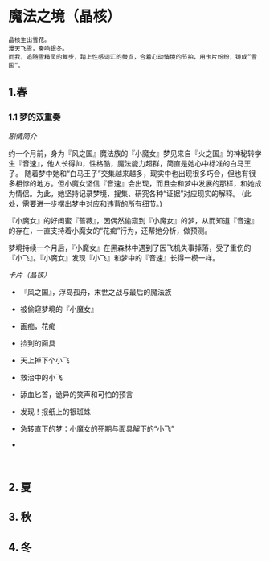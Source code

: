 # 魔法之境（晶核）

```中文
晶核生出雪花。
漫天飞雪，奏响银冬。
而我，追随雪精灵的舞步，踏上性感词汇的鼓点，合着心动情境的节拍，用卡片纷纷，铸成“雪国”。
```

## 1.春

### 1.1 梦的双重奏

*剧情简介*

约一个月前，身为『风之国』魔法族的『小魔女』梦见来自『火之国』的神秘转学生『音速』，他人长得帅，性格酷，魔法能力超群，简直是她心中标准的白马王子。
随着梦中她和“白马王子”交集越来越多，现实中也出现很多巧合，但也有很多相悖的地方。但小魔女坚信『音速』会出现，而且会和梦中发展的那样，和她成为情侣。为此，她坚持记录梦境，搜集、研究各种“证据”对应现实的解释。
(此处，需要进一步摆出梦中对应和违背的所有细节。)

『小魔女』的好闺蜜『蔷薇』，因偶然偷窥到『小魔女』的梦，从而知道『音速』的存在，一直支持着小魔女的“花痴”行为，还帮她分析，做预测。

梦境持续一个月后，『小魔女』在黑森林中遇到了因飞机失事掉落，受了重伤的『小飞』。『小魔女』发现『小飞』和梦中的『音速』长得一模一样。



*卡片（晶核）*

- 『风之国』，浮岛孤舟，末世之战与最后的魔法族

- 被偷窥梦境的『小魔女』

- 画痴，花痴

- 捡到的面具

- 天上掉下个小飞

- 救治中的小飞

- 舔血匕首，诡异的笑声和可怕的预言

- 发现！报纸上的银斑蛛

- 急转直下的梦：小魔女的死期与面具解下的“小飞”

- ​

  ​

## 2. 夏

## 3. 秋

## 4. 冬

